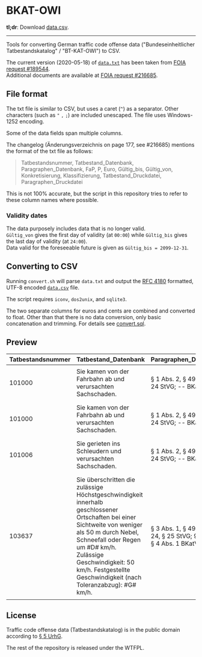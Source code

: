 # BKAT-OWI

**tl;dr**: Download [data.csv](data.csv).

---

Tools for converting German traffic code offense data ("Bundeseinheitlicher Tatbestandskatalog" / "BT-KAT-OWI") to CSV.

The current version (2020-05-18) of [`data.txt`](data.txt) has been taken from [FOIA request #189544](https://fragdenstaat.de/a/189544).  
Additional documents are available at [FOIA request #216685](https://fragdenstaat.de/a/216685).

## File format

The txt file is similar to CSV, but uses a caret (`^`) as a separator. Other characters (such as `"` `,` `;`) are included unescaped. The file uses Windows-1252 encoding.

Some of the data fields span multiple columns.

The changelog (Änderungsverzeichnis on page 177, see #216685) mentions the format of the txt file as follows:

> Tatbestandsnummer, Tatbestand_Datenbank, Paragraphen_Datenbank, FaP, P, Euro, Gültig_bis, Gültig_von, Konkretisierung, Klassifizierung, Tatbestand_Druckdatei, Paragraphen_Druckdatei

This is not 100% accurate, but the script in this repository tries to refer to these column names where possible.

### Validity dates

The data purposely includes data that is no longer valid.  
`Gültig_von` gives the first day of validity (at `00:00`) while `Gültig_bis` gives the last day of validity (at `24:00`).  
Data valid for the foreseeable future is given as `Gültig_bis = 2099-12-31`.

## Converting to CSV

Running `convert.sh` will parse `data.txt` and output the [RFC 4180](https://tools.ietf.org/html/rfc4180) formatted, UTF-8 encoded [`data.csv`](data.csv) file.

The script requires `iconv`, `dos2unix`, and `sqlite3`.

The two separate columns for euros and cents are combined and converted to float. Other than that there is no data conversion, only basic concatenation and trimming. For details see [convert.sql](convert.sql).

## Preview


| Tatbestandsnummer | Tatbestand_Datenbank                                                                                                                                                                                                                                                                  | Paragraphen_Datenbank                                              | FaP  | P    | Euro | Klassifizierung_Text     | Gueltig_bis | Gueltig_von | Konkretisierung1 | Konkretisierung2 | Klassifizierung1 | Klassifizierung2 | Klassifizierung3 | Klassifizierung4 | Tatbestand_Druckdatei                                                                                                                                                                                                                                                                                                                          | Paragraphen_Druckdatei                                             |
| :---              | :---                                                                                                                                                                                                                                                                                  | :---                                                               | :--- | :--- | ---: | :---                     | :---        | :---        | :---             | :---             | :---             | :---             | :---             | :---             | :---                                                                                                                                                                                                                                                                                                                                           | :---                                                               |
| 101000            | Sie kamen von der Fahrbahn ab und verursachten Sachschaden.                                                                                                                                                                                                                           | § 1 Abs. 2, § 49 StVO; § 24 StVG; -- BKat                          | B    | 1    | 35.0 |                          | 2014-04-30  | 2002-01-01  |                  |                  | 4                |                  |                  |                  | <pre><code>Sie kamen von der Fahrbahn ab und verursachten Sachschaden.</pre></code>                                                                                                                                                                                                                                                            | § 1 Abs. 2, § 49 StVO; § 24 StVG; -- BKat                          |
| 101000            | Sie kamen von der Fahrbahn ab und verursachten Sachschaden.                                                                                                                                                                                                                           | § 1 Abs. 2, § 49 StVO; § 24 StVG; -- BKat                          |      | 0    | 35.0 |                          | 2099-12-31  | 2014-05-01  |                  |                  | 4                |                  |                  |                  | <pre><code>Sie kamen von der Fahrbahn ab und verursachten Sachschaden.</pre></code>                                                                                                                                                                                                                                                            | § 1 Abs. 2, § 49 StVO; § 24 StVG; -- BKat                          |
| 101006            | Sie gerieten ins Schleudern und verursachten Sachschaden.                                                                                                                                                                                                                             | § 1 Abs. 2, § 49 StVO; § 24 StVG; -- BKat                          | B    | 1    | 35.0 |                          | 2014-04-30  | 2002-01-01  |                  |                  | 4                |                  |                  |                  | <pre><code>Sie gerieten ins Schleudern und verursachten Sachschaden.</pre></code>                                                                                                                                                                                                                                                              | § 1 Abs. 2, § 49 StVO; § 24 StVG; -- BKat                          |
| 103637            | Sie überschritten die zulässige Höchstgeschwindigkeit innerhalb geschlossener Ortschaften bei einer Sichtweite von weniger als 50 m durch Nebel, Schneefall oder Regen um #D# km/h. Zulässige Geschwindigkeit: 50 km/h. Festgestellte Geschwindigkeit (nach Toleranzabzug): #G# km/h. | § 3 Abs. 1, § 49 StVO; § 24, § 25 StVG; 9.1 BKat; § 4 Abs. 1 BKatV | A    | 1    | 95.0 | (Lkw usw.)  Tab.: 703000 | 2099-12-31  | 2020-04-28  | 1 M              |                  | 6                | 703000           | 000021           | 000025           | <pre><code>Sie überschritten die zulässige Höchstgeschwindigkeit innerhalb↵<br>geschlossener Ortschaften bei einer Sichtweite von weniger als 50 m↵<br>durch Nebel, Schneefall oder Regen um ... (von 21 - 25) km/h.↵<br>Zulässige Geschwindigkeit: 50 km/h.↵<br>Festgestellte Geschwindigkeit (nach Toleranzabzug): \*)... km/h.</pre></code> | § 3 Abs. 1, § 49 StVO; § 24, § 25 StVG; 9.1 BKat; § 4 Abs. 1 BKatV |


## License

Traffic code offense data (Tatbestandskatalog) is in the public domain according to [§ 5 UrhG](https://www.gesetze-im-internet.de/urhg/__5.html).

The rest of the repository is released under the WTFPL.
